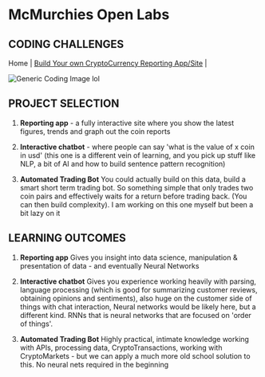 
# McMurchies Open Labs

## CODING CHALLENGES

Home | [Build Your own CryptoCurrency Reporting App/Site](PROJECTA-CRYPTO-REPORTING/README.md) |

![Generic Coding Image lol](https://encrypted-tbn0.gstatic.com/images?q=tbn:ANd9GcQDkqou7upGo7kp_Fh4XET0sLeMz5AKorxYx9oiy_0GDWuMtZH4Jw)

## PROJECT SELECTION   

1. **Reporting app** - a fully interactive site where you show the latest figures, trends and graph out the coin reports

2. **Interactive chatbot** - where people can say 'what is the value of x coin in usd' (this one is a different vein of learning, and you pick up stuff like NLP, a bit of AI and how to build sentence pattern recognition)

3. **Automated Trading Bot** You could actually build on this data, build a smart short term trading bot. So something simple that only trades two coin pairs and effectively waits for a return before trading back. (You can then build complexity). I am working on this one myself but been a bit lazy on it

## LEARNING OUTCOMES  

1. **Reporting app** Gives you insight into data science, manipulation & presentation of data - and eventually Neural Networks

2. **Interactive chatbot** Gives you experience working heavily with parsing, language processing (which is good for summarizing customer reviews, obtaining opinions and sentiments), also huge on the customer side of things with chat interaction, Neural networks would be likely here, but a different kind. RNNs that is neural networks that are focused on 'order of things'.

3. **Automated Trading Bot** Highly practical, intimate knowledge working with APIs, processing data, CryptoTransactions, working with CryptoMarkets - but we can apply a much more old school solution to this. No neural nets required in the beginning